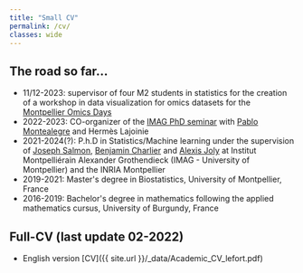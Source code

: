 ```yaml
---
title: "Small CV"
permalink: /cv/
classes: wide
---
```


## The road so far...

* 11/12-2023: supervisor of four M2 students in statistics for the creation of a workshop in data visualization for omics datasets for the [Montpellier Omics Days](https://montpellier-omics-days.fr/programme.php)
* 2022-2023: CO-organizer of the [IMAG PhD seminar](https://imag.umontpellier.fr/?page_id=625&idsem=596) with [Pablo Montealegre](https://sites.google.com/view/pablo-montealegre-math) and Hermès Lajoinie
* 2021-2024(?): P.h.D in Statistics/Machine learning under the supervision of [Joseph Salmon](josephsalmon.eu/), [Benjamin Charlier](https://imag.umontpellier.fr/~charlier/index.php?page=index) and [Alexis Joly](http://www-sop.inria.fr/members/Alexis.Joly/wiki/pmwiki.php) at Institut Montpelliérain Alexander Grothendieck (IMAG - University of Montpellier) and the INRIA Montpellier
* 2019-2021: Master's degree in Biostatistics, University of Montpellier, France
* 2016-2019: Bachelor's degree in mathematics following the applied mathematics cursus, University of Burgundy, France

## Full-CV (last update 02-2022)

* English version [CV]({{ site.url }}/_data/Academic_CV_lefort.pdf)

